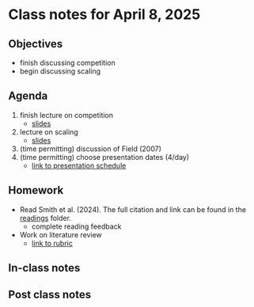 # Class notes for April 8, 2025

## Objectives
- finish discussing competition
- begin discussing scaling

## Agenda
1. finish lecture on competition
	- [slides](../lecture_slides/slides_04.01.2025.pdf)
2. lecture on scaling
	- [slides](../lecture_slides/slides_04.08.2025.pdf)
3. (time permitting) discussion of Field (2007)
4. (time permitting) choose presentation dates (4/day)
	- [link to presentation schedule](../literature_review/literature_review_presentation_schedule.md)

## Homework
- Read Smith et al. (2024). The full citation and link can be found in the 
[readings](../readings) folder.
	- complete reading feedback
- Work on literature review
	- [link to rubric](../rubrics/review_rubric.md)

## In-class notes

## Post class notes